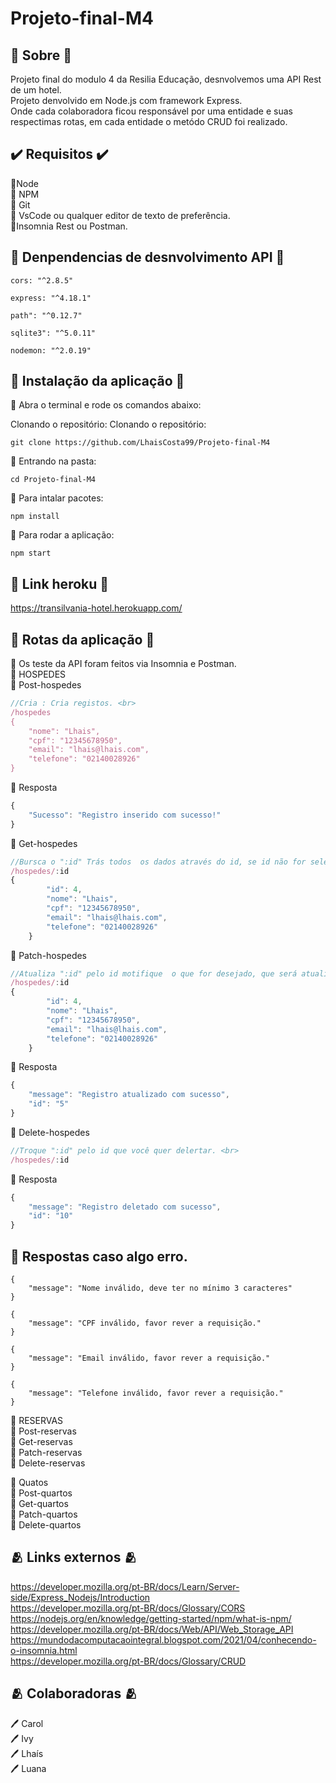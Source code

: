 # Projeto-final-M4
## :hotel: Sobre :hotel:
Projeto final do modulo 4 da Resilia Educação, desnvolvemos uma API Rest de um hotel.<br>
Projeto denvolvido em Node.js com framework Express.<br>
Onde cada colaboradora ficou responsável por uma entidade e suas respectimas rotas, em cada entidade  o metódo CRUD foi realizado.

## :heavy_check_mark:  Requisitos   :heavy_check_mark:

 :small_blue_diamond:Node <br>
 :small_blue_diamond: NPM <br>
 :small_blue_diamond: Git <br>
:small_blue_diamond: VsCode ou qualquer editor de texto de preferência.<br>
:small_blue_diamond:Insomnia Rest ou Postman.



## :dart: Denpendencias de desnvolvimento API :dart:
```
cors: "^2.8.5"
```
```
express: "^4.18.1"
```
```
path": "^0.12.7"
```
```
sqlite3": "^5.0.11"
```
```
nodemon: "^2.0.19"
```
## :lock_with_ink_pen: Instalação da aplicação :lock_with_ink_pen:

:small_blue_diamond: Abra o terminal e rode os comandos abaixo: <br>

Clonando o repositório: Clonando o repositório:
```
git clone https://github.com/LhaisCosta99/Projeto-final-M4
```
:small_blue_diamond: Entrando na pasta:
```
cd Projeto-final-M4
```
:small_blue_diamond: Para intalar pacotes:
```
npm install
```
:small_blue_diamond: Para rodar a aplicação:
```
npm start
```
## :footprints: Link heroku :footprints:

https://transilvania-hotel.herokuapp.com/ <br>

## :footprints: Rotas da aplicação :footprints:
:small_blue_diamond: Os teste da API foram feitos via Insomnia e Postman. <br>
:small_blue_diamond: HOSPEDES <br>
:dart: Post-hospedes <br>
```js
//Cria : Cria registos. <br>
/hospedes
{
    "nome": "Lhais",
    "cpf": "12345678950",
    "email": "lhais@lhais.com",
    "telefone": "02140028926"
}
```
:speech_balloon: Resposta <br>
```js
{
	"Sucesso": "Registro inserido com sucesso!"
}
```
:dart: Get-hospedes <br>
```js
//Bursca o ":id" Trás todos  os dados através do id, se id não for selecionado, a resposta é um array com  varios registros . <br>
/hospedes/:id
{
		"id": 4,
		"nome": "Lhais",
		"cpf": "12345678950",
		"email": "lhais@lhais.com",
		"telefone": "02140028926"
	}
```
:dart: Patch-hospedes <br>
```js
//Atualiza ":id" pelo id motifique  o que for desejado, que será atualizado. <br>
/hospedes/:id
{
		"id": 4,
		"nome": "Lhais",
		"cpf": "12345678950",
		"email": "lhais@lhais.com",
		"telefone": "02140028926"
	}
```
:speech_balloon: Resposta <br>
```js
{
	"message": "Registro atualizado com sucesso",
	"id": "5"
}
```
:dart: Delete-hospedes <br>
```js
//Troque ":id" pelo id que você quer delertar. <br>
/hospedes/:id
```
:speech_balloon: Resposta <br>
```js
{
	"message": "Registro deletado com sucesso",
	"id": "10"
}
```

## :speech_balloon: Respostas caso algo erro.
```
{
	"message": "Nome inválido, deve ter no mínimo 3 caracteres"
}
```
```
{
	"message": "CPF inválido, favor rever a requisição."
}
```
```
{
	"message": "Email inválido, favor rever a requisição."
}
```
```
{
	"message": "Telefone inválido, favor rever a requisição."
}
```
:small_blue_diamond: RESERVAS <br>
:dart: Post-reservas <br>
:dart: Get-reservas <br>
:dart: Patch-reservas <br>
:dart: Delete-reservas<br>

:small_blue_diamond: Quatos <br>
:dart: Post-quartos <br>
:dart: Get-quartos <br>
:dart: Patch-quartos <br>
:dart: Delete-quartos <br>

## :people_hugging: Links externos :people_hugging:
 https://developer.mozilla.org/pt-BR/docs/Learn/Server-side/Express_Nodejs/Introduction <br>
https://developer.mozilla.org/pt-BR/docs/Glossary/CORS <br>
https://nodejs.org/en/knowledge/getting-started/npm/what-is-npm/ <br>
https://developer.mozilla.org/pt-BR/docs/Web/API/Web_Storage_API <br>
https://mundodacomputacaointegral.blogspot.com/2021/04/conhecendo-o-insomnia.html <br>
https://developer.mozilla.org/pt-BR/docs/Glossary/CRUD
## :people_hugging: Colaboradoras :people_hugging:
:pen: Carol <br>
:pen: Ivy <br>
:pen: Lhaís <br>
:pen: Luana <br>
